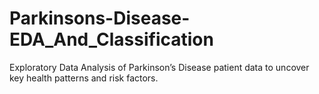 # Parkinsons-Disease-EDA_And_Classification
Exploratory Data Analysis of Parkinson’s Disease patient data to uncover key health patterns and risk factors.
